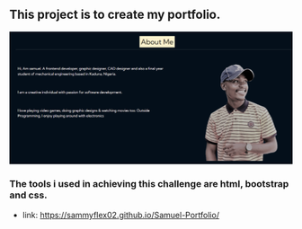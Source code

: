 ## This project is to create my portfolio.
![preview](./Screenshot.jpeg)
### The tools i used in achieving this challenge are html, bootstrap and css.
- link: https://sammyflex02.github.io/Samuel-Portfolio/